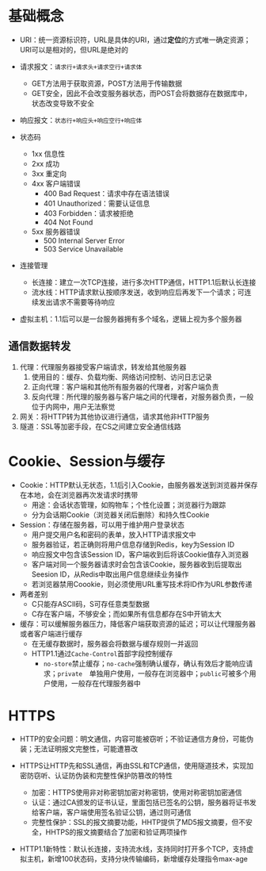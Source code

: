 # 基础概念

- URI：统一资源标识符，URL是具体的URI，通过**定位**的方式唯一确定资源；URI可以是相对的，但URL是绝对的

- 请求报文：`请求行+请求头+请求空行+请求体`
  - GET方法用于获取资源，POST方法用于传输数据
  - GET安全，因此不会改变服务器状态，而POST会将数据存在数据库中，状态改变导致不安全
- 响应报文：`状态行+响应头+响应空行+响应体`
- 状态码
  - 1xx 信息性
  - 2xx 成功
  - 3xx 重定向
  - 4xx 客户端错误
    - 400 Bad Request：请求中存在语法错误
    - 401 Unauthorized：需要认证信息
    - 403 Forbidden：请求被拒绝
    - 404 Not Found
  - 5xx 服务器错误
    - 500 Internal Server Error
    - 503 Service Unavailable

- 连接管理
  - 长连接：建立一次TCP连接，进行多次HTTP通信，HTTP1.1后默认长连接
  - 流水线：HTTP请求默认按顺序发送，收到响应后再发下一个请求；可连续发出请求不需要等待响应
- 虚拟主机：1.1后可以是一台服务器拥有多个域名，逻辑上视为多个服务器

## 通信数据转发

1. 代理：代理服务器接受客户端请求，转发给其他服务器
   1. 使用目的：缓存、负载均衡、网络访问控制、访问日志记录
   2. 正向代理：客户端和其他所有服务器的代理者，对客户端负责
   3. 反向代理：所代理的服务器与客户端之间的代理者，对服务器负责，一般位于内网中，用户无法察觉
2. 网关：将HTTP转为其他协议进行通信，请求其他非HTTP服务
3. 隧道：SSL等加密手段，在CS之间建立安全通信线路

# Cookie、Session与缓存

- Cookie：HTTP默认无状态，1.1后引入Cookie，由服务器发送到浏览器并保存在本地，会在浏览器再次发请求时携带
  - 用途：会话状态管理，如购物车；个性化设置；浏览器行为跟踪
  - 分为会话期Cookie（浏览器关闭后删除）和持久性Cookie
- Session：存储在服务器，可以用于维护用户登录状态
  - 用户提交用户名和密码的表单，放入HTTP请求报文中
  - 服务器验证，若正确则将用户信息存储到Redis，key为Session ID
  - 响应报文中包含该Session ID，客户端收到后将该Cookie值存入浏览器
  - 客户端对同一个服务器请求时会包含该Cookie，服务器收到后提取出Seesion ID，从Redis中取出用户信息继续业务操作
  - 若浏览器禁用Coookie，则必须使用URL重写技术将ID作为URL参数传递
- 两者差别
  - C只能存ASCII码，S可存任意类型数据
  - C存在客户端，不够安全；而如果所有信息都存在S中开销太大
- 缓存：可以缓解服务器压力，降低客户端获取资源的延迟；可以让代理服务器或者客户端进行缓存
  - 在无缓存数据时，服务器会将数据与缓存规则一并返回
  - HTTP1.1通过`Cache-Control`首部字段控制缓存
    - `no-store`禁止缓存；`no-cache`强制确认缓存，确认有效后才能响应请求；`private	`单独用户使用，一般存在浏览器中；`public`可被多个用户使用，一般存在代理服务器中

# HTTPS

- HTTP的安全问题：明文通信，内容可能被窃听；不验证通信方身份，可能伪装；无法证明报文完整性，可能遭篡改
- HTTPS让HTTP先和SSL通信，再由SSL和TCP通信，使用隧道技术，实现加密防窃听、认证防伪装和完整性保护防篡改的特性
  - 加密：HTTPS使用非对称密钥加密对称密钥，使用对称密钥加密通信
  - 认证：通过CA颁发的证书认证，里面包括已签名的公钥，服务器将证书发给客户端，客户端使用签名验证公钥，通过则可通信
  - 完整性保护：SSL的报文摘要功能，HHTP提供了MD5报文摘要，但不安全，HHTPS的报文摘要结合了加密和验证两项操作

- HTTP1.1新特性：默认长连接，支持流水线，支持同时打开多个TCP，支持虚拟主机，新增100状态码，支持分块传输编码，新增缓存处理指令max-age